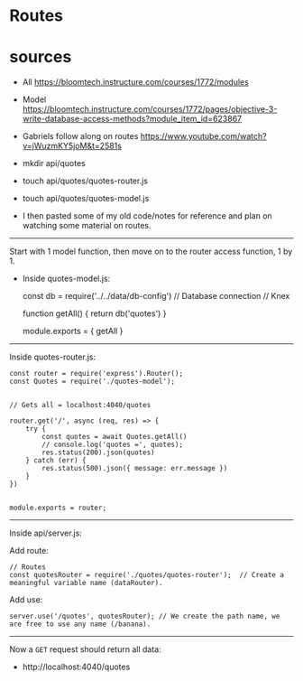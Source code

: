 # Routes

# sources 

- All
    https://bloomtech.instructure.com/courses/1772/modules

- Model 
    https://bloomtech.instructure.com/courses/1772/pages/objective-3-write-database-access-methods?module_item_id=623867

- Gabriels follow along on routes
    https://www.youtube.com/watch?v=jWuzmKY5joM&t=2581s



- mkdir api/quotes


- touch api/quotes/quotes-router.js


- touch api/quotes/quotes-model.js


- I then pasted some of my old code/notes for reference and plan on watching some material on routes.


________________________________________________



Start with 1 model function, then move on to the router access function, 1 by 1. 


- Inside quotes-model.js:


    const db = require('../../data/db-config') // Database connection // Knex


    function getAll() {
    return db('quotes')
    }


    module.exports = {
    getAll
    }


___________________________________________________



Inside quotes-router.js:


    const router = require('express').Router();
    const Quotes = require('./quotes-model');


    // Gets all = localhost:4040/quotes

    router.get('/', async (req, res) => {
        try {
            const quotes = await Quotes.getAll()
            // console.log('quotes =', quotes);
            res.status(200).json(quotes)
        } catch (err) {
            res.status(500).json({ message: err.message })
        }
    })


    module.exports = router;



___________________________________________________



Inside api/server.js:


Add route:

    // Routes 
    const quotesRouter = require('./quotes/quotes-router');  // Create a meaningful variable name (dataRouter).


Add use:


    server.use('/quotes', quotesRouter); // We create the path name, we are free to use any name (/banana).


___________________________________________________



Now a `GET` request should return all data:

- http://localhost:4040/quotes















